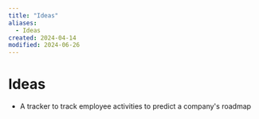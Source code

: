 ```yaml
---
title: "Ideas"
aliases:
  - Ideas
created: 2024-04-14
modified: 2024-06-26
---
```


# Ideas

- A tracker to track employee activities to predict a company's roadmap